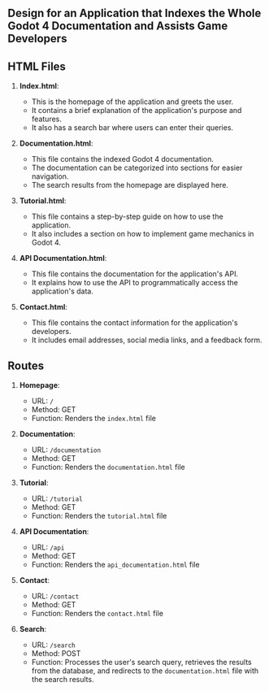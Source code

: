 ## Design for an Application that Indexes the Whole Godot 4 Documentation and Assists Game Developers

## HTML Files

1. **Index.html**:
   - This is the homepage of the application and greets the user.
   - It contains a brief explanation of the application's purpose and features.
   - It also has a search bar where users can enter their queries.

2. **Documentation.html**:
   - This file contains the indexed Godot 4 documentation.
   - The documentation can be categorized into sections for easier navigation.
   - The search results from the homepage are displayed here.

3. **Tutorial.html**:
   - This file contains a step-by-step guide on how to use the application.
   - It also includes a section on how to implement game mechanics in Godot 4.

4. **API Documentation.html**:
   - This file contains the documentation for the application's API.
   - It explains how to use the API to programmatically access the application's data.

5. **Contact.html**:
   - This file contains the contact information for the application's developers.
   - It includes email addresses, social media links, and a feedback form.

## Routes

1. **Homepage**:
   - URL: `/`
   - Method: GET
   - Function: Renders the `index.html` file

2. **Documentation**:
   - URL: `/documentation`
   - Method: GET
   - Function: Renders the `documentation.html` file

3. **Tutorial**:
   - URL: `/tutorial`
   - Method: GET
   - Function: Renders the `tutorial.html` file

4. **API Documentation**:
   - URL: `/api`
   - Method: GET
   - Function: Renders the `api_documentation.html` file

5. **Contact**:
   - URL: `/contact`
   - Method: GET
   - Function: Renders the `contact.html` file

6. **Search**:
   - URL: `/search`
   - Method: POST
   - Function: Processes the user's search query, retrieves the results from the database, and redirects to the `documentation.html` file with the search results.